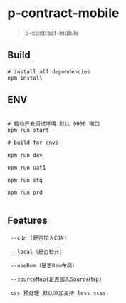 # p-contract-mobile

> p-contract-mobile

## Build

``` 
# install all dependencies
npm install

```

## ENV

```

# 启动开发调试环境 默认 9000 端口
npm run start

# build for envs

npm run dev

npm run uat1

npm run stg

npm run prd


```

## Features

```
 --cdn (是否加入CDN) 
 
 --local（是否秒开）
  
 --useRem（是否Rem布局） 
  
 --sourceMap(是否加入SourceMap)
 
 css 预处理 默认添加支持 less scss

```

